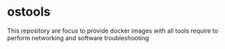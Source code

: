 # ostools
This repository are focus to provide docker images with all tools require to perform networking and software troubleshooting

